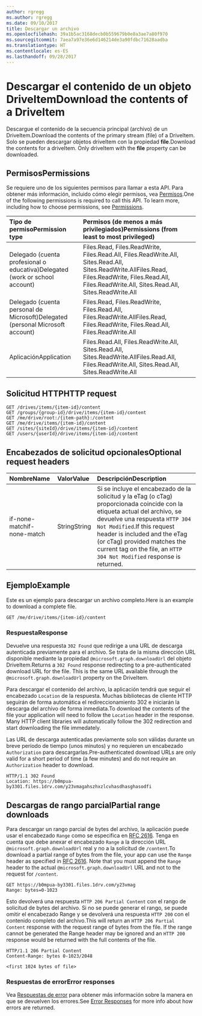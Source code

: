 ```yaml
---
author: rgregg
ms.author: rgregg
ms.date: 09/10/2017
title: Descargar un archivo
ms.openlocfilehash: 39a1b5ac3168decb0b559679b0e8a3ae7a80f970
ms.sourcegitcommit: 7aea7a97e36e6d146214de3a90fdbc71628aadba
ms.translationtype: HT
ms.contentlocale: es-ES
ms.lasthandoff: 09/28/2017
---
```

# <a name="download-the-contents-of-a-driveitem"></a><span data-ttu-id="4342b-102">Descargar el contenido de un objeto DriveItem</span><span class="sxs-lookup"><span data-stu-id="4342b-102">Download the contents of a DriveItem</span></span>

<span data-ttu-id="4342b-103">Descargue el contenido de la secuencia principal (archivo) de un DriveItem.</span><span class="sxs-lookup"><span data-stu-id="4342b-103">Download the contents of the primary stream (file) of a DriveItem.</span></span> <span data-ttu-id="4342b-104">Solo se pueden descargar objetos driveItem con la propiedad **file**.</span><span class="sxs-lookup"><span data-stu-id="4342b-104">Download the contents for a driveItem. Only driveItem with the **file** property can be downloaded.</span></span>

## <a name="permissions"></a><span data-ttu-id="4342b-105">Permisos</span><span class="sxs-lookup"><span data-stu-id="4342b-105">Permissions</span></span>

<span data-ttu-id="4342b-p102">Se requiere uno de los siguientes permisos para llamar a esta API. Para obtener más información, incluido cómo elegir permisos, vea [Permisos](../../../concepts/permissions_reference.md).</span><span class="sxs-lookup"><span data-stu-id="4342b-p102">One of the following permissions is required to call this API. To learn more, including how to choose permissions, see [Permissions](../../../concepts/permissions_reference.md).</span></span>

|<span data-ttu-id="4342b-108">Tipo de permiso</span><span class="sxs-lookup"><span data-stu-id="4342b-108">Permission type</span></span>      | <span data-ttu-id="4342b-109">Permisos (de menos a más privilegiados)</span><span class="sxs-lookup"><span data-stu-id="4342b-109">Permissions (from least to most privileged)</span></span>              |
|:--------------------|:---------------------------------------------------------|
|<span data-ttu-id="4342b-110">Delegado (cuenta profesional o educativa)</span><span class="sxs-lookup"><span data-stu-id="4342b-110">Delegated (work or school account)</span></span> | <span data-ttu-id="4342b-111">Files.Read, Files.ReadWrite, Files.Read.All, Files.ReadWrite.All, Sites.Read.All, Sites.ReadWrite.All</span><span class="sxs-lookup"><span data-stu-id="4342b-111">Files.Read, Files.ReadWrite, Files.Read.All, Files.ReadWrite.All, Sites.Read.All, Sites.ReadWrite.All</span></span>    |
|<span data-ttu-id="4342b-112">Delegado (cuenta personal de Microsoft)</span><span class="sxs-lookup"><span data-stu-id="4342b-112">Delegated (personal Microsoft account)</span></span> | <span data-ttu-id="4342b-113">Files.Read, Files.ReadWrite, Files.Read.All, Files.ReadWrite.All</span><span class="sxs-lookup"><span data-stu-id="4342b-113">Files.Read, Files.ReadWrite, Files.Read.All, Files.ReadWrite.All</span></span>    |
|<span data-ttu-id="4342b-114">Aplicación</span><span class="sxs-lookup"><span data-stu-id="4342b-114">Application</span></span> | <span data-ttu-id="4342b-115">Files.Read.All, Files.ReadWrite.All, Sites.Read.All, Sites.ReadWrite.All</span><span class="sxs-lookup"><span data-stu-id="4342b-115">Files.Read.All, Files.ReadWrite.All, Sites.Read.All, Sites.ReadWrite.All</span></span> |

## <a name="http-request"></a><span data-ttu-id="4342b-116">Solicitud HTTP</span><span class="sxs-lookup"><span data-stu-id="4342b-116">HTTP request</span></span>

<!-- { "blockType": "ignored" } -->

```http
GET /drives/items/{item-id}/content
GET /groups/{group-id}/drive/items/{item-id}/content
GET /me/drive/root:/{item-path}:/content
GET /me/drive/items/{item-id}/content
GET /sites/{siteId}/drive/items/{item-id}/content
GET /users/{userId}/drive/items/{item-id}/content
```

## <a name="optional-request-headers"></a><span data-ttu-id="4342b-117">Encabezados de solicitud opcionales</span><span class="sxs-lookup"><span data-stu-id="4342b-117">Optional request headers</span></span>

| <span data-ttu-id="4342b-118">Nombre</span><span class="sxs-lookup"><span data-stu-id="4342b-118">Name</span></span>          | <span data-ttu-id="4342b-119">Valor</span><span class="sxs-lookup"><span data-stu-id="4342b-119">Value</span></span>  | <span data-ttu-id="4342b-120">Descripción</span><span class="sxs-lookup"><span data-stu-id="4342b-120">Description</span></span>                                                                                                                                              |
|:--------------|:-------|:---------------------------------------------------------------------------------------------------------------------------------------------------------|
| <span data-ttu-id="4342b-121">if-none-match</span><span class="sxs-lookup"><span data-stu-id="4342b-121">if-none-match</span></span> | <span data-ttu-id="4342b-122">String</span><span class="sxs-lookup"><span data-stu-id="4342b-122">String</span></span> | <span data-ttu-id="4342b-123">Si se incluye el encabezado de la solicitud y la eTag (o cTag) proporcionada coincide con la etiqueta actual del archivo, se devuelve una respuesta `HTTP 304 Not Modified`.</span><span class="sxs-lookup"><span data-stu-id="4342b-123">If this request header is included and the eTag (or cTag) provided matches the current tag on the file, an `HTTP 304 Not Modified` response is returned.</span></span> |

## <a name="example"></a><span data-ttu-id="4342b-124">Ejemplo</span><span class="sxs-lookup"><span data-stu-id="4342b-124">Example</span></span>

<span data-ttu-id="4342b-125">Este es un ejemplo para descargar un archivo completo.</span><span class="sxs-lookup"><span data-stu-id="4342b-125">Here is an example to download a complete file.</span></span>


<!-- { "blockType": "request", "name": "download-item-content", "scopes": "files.read" } -->

```http
GET /me/drive/items/{item-id}/content
```

### <a name="response"></a><span data-ttu-id="4342b-126">Respuesta</span><span class="sxs-lookup"><span data-stu-id="4342b-126">Response</span></span>

<span data-ttu-id="4342b-p103">Devuelve una respuesta `302 Found` que redirige a una URL de descarga autenticada previamente para el archivo. Se trata de la misma dirección URL disponible mediante la propiedad `@microsoft.graph.downloadUrl` del objeto DriveItem.</span><span class="sxs-lookup"><span data-stu-id="4342b-p103">Returns a `302 Found` response redirecting to a pre-authenticated download URL for the file. This is the same URL available through the `@microsoft.graph.downloadUrl` property on the DriveItem.</span></span>

<span data-ttu-id="4342b-p104">Para descargar el contenido del archivo, la aplicación tendrá que seguir el encabezado `Location` de la respuesta. Muchas bibliotecas de cliente HTTP seguirán de forma automática el redireccionamiento 302 e iniciarán la descarga del archivo de forma inmediata.</span><span class="sxs-lookup"><span data-stu-id="4342b-p104">To download the contents of the file your application will need to follow the `Location` header in the response. Many HTTP client libraries will automatically follow the 302 redirection and start downloading the file immedately.</span></span>

<span data-ttu-id="4342b-131">Las URL de descarga autenticadas previamente solo son válidas durante un breve período de tiempo (unos minutos) y no requieren un encabezado `Authorization` para descargarlas.</span><span class="sxs-lookup"><span data-stu-id="4342b-131">Pre-authenticated download URLs are only valid for a short period of time (a few minutes) and do not require an `Authorization` header to download.</span></span>

<!-- { "blockType": "response", "@odata.type": "stream" } -->

```http
HTTP/1.1 302 Found
Location: https://b0mpua-by3301.files.1drv.com/y23vmagahszhxzlcvhasdhasghasodfi
```

## <a name="partial-range-downloads"></a><span data-ttu-id="4342b-132">Descargas de rango parcial</span><span class="sxs-lookup"><span data-stu-id="4342b-132">Partial range downloads</span></span>

<span data-ttu-id="4342b-p105">Para descargar un rango parcial de bytes del archivo, la aplicación puede usar el encabezado `Range` como se especifica en [RFC 2616](https://www.ietf.org/rfc/rfc2616.txt). Tenga en cuenta que debe anexar el encabezado `Range` a la dirección URL `@microsoft.graph.downloadUrl` real y no a la solicitud de `/content`.</span><span class="sxs-lookup"><span data-stu-id="4342b-p105">To download a partial range of bytes from the file, your app can use the `Range` header as specified in [RFC 2616](https://www.ietf.org/rfc/rfc2616.txt). Note that you must append the `Range` header to the actual `@microsoft.graph.downloadUrl` URL and not to the request for `/content`.</span></span>

<!-- { "blockType": "request", "name": "download-item-partial", "scopes": "files.read" } -->

```http
GET https://b0mpua-by3301.files.1drv.com/y23vmag
Range: bytes=0-1023
```

<span data-ttu-id="4342b-p106">Esto devolverá una respuesta `HTTP 206 Partial Content` con el rango de solicitud de bytes del archivo. Si no se puede generar el rango, se puede omitir el encabezado Range y se devolverá una respuesta `HTTP 200` con el contenido completo del archivo.</span><span class="sxs-lookup"><span data-stu-id="4342b-p106">This will return an `HTTP 206 Partial Content` response with the request range of bytes from the file. If the range cannot be generated the Range header may be ignored and an `HTTP 200` response would be returned with the full contents of the file.</span></span>

<!-- { "blockType": "response", "name": "download-item-partial", "@odata.type": "stream" } -->

```http
HTTP/1.1 206 Partial Content
Content-Range: bytes 0-1023/2048

<first 1024 bytes of file>
```

### <a name="error-responses"></a><span data-ttu-id="4342b-137">Respuestas de error</span><span class="sxs-lookup"><span data-stu-id="4342b-137">Error responses</span></span>

<span data-ttu-id="4342b-138">Vea [Respuestas de error][error-response] para obtener más información sobre la manera en que se devuelven los errores.</span><span class="sxs-lookup"><span data-stu-id="4342b-138">See [Error Responses][error-response] for more info about how errors are returned.</span></span>

[error-response]: ../../../concepts/errors.md

<!-- {
  "type": "#page.annotation",
  "description": "Download the contents of a DriveItem.",
  "keywords": "",
  "section": "documentation",
  "tocPath": "Items/Download"
} -->
